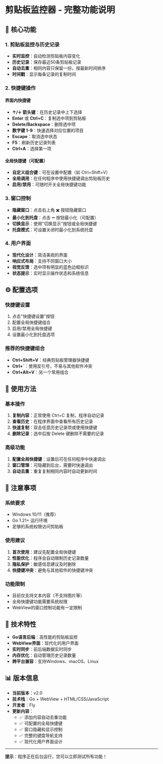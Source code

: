 # 剪贴板监控器 - 完整功能说明

## 🎯 核心功能

### 1. 剪贴板监控与历史记录
- **实时监控**：自动检测剪贴板内容变化
- **历史记录**：保存最近50条剪贴板记录
- **自动去重**：相同内容只保留一份，按最新时间排序
- **时间戳**：显示每条记录的复制时间

### 2. 快捷键操作
#### 界面内快捷键
- **↑/↓ 箭头键**：在历史记录中上下选择
- **Enter** 或 **Ctrl+C**：复制选中项到剪贴板
- **Delete/Backspace**：删除选中项
- **数字键 1-9**：快速选择对应位置的项目
- **Escape**：取消选中状态
- **F5**：刷新历史记录列表
- **Ctrl+A**：选择第一项

#### 全局快捷键（可配置）
- **自定义组合键**：可在设置中配置（如 Ctrl+Shift+V）
- **全局调用**：在任何程序中使用快捷键调出剪贴板历史
- **启用/禁用**：可随时开关全局快捷键功能

### 3. 窗口控制
- **隐藏窗口**：点击右上角 ✖️ 按钮隐藏窗口
- **最小化到托盘**：点击 ➖ 按钮最小化（可配置）
- **切换显示**：使用"切换显示"按钮或全局快捷键
- **托盘模式**：可设置关闭时最小化到系统托盘

### 4. 用户界面
- **现代化设计**：简洁美观的界面
- **响应式布局**：支持不同窗口大小
- **视觉反馈**：选中项有明显的蓝色边框标识
- **状态提示**：实时显示操作状态和系统信息

## ⚙️ 配置选项

### 快捷键设置
1. 点击"快捷键设置"按钮
2. 配置全局快捷键组合
3. 启用/禁用全局快捷键
4. 设置最小化到托盘选项

### 推荐的快捷键组合
- **Ctrl+Shift+V**：经典剪贴板管理器快捷键
- **Ctrl+`**：使用反引号，不易与其他软件冲突
- **Ctrl+Alt+V**：另一个常用组合

## 🚀 使用方法

### 基本操作
1. **复制内容**：正常使用 Ctrl+C 复制，程序自动记录
2. **查看历史**：在程序界面中查看所有历史记录
3. **快速复制**：双击任意历史记录项或使用快捷键
4. **删除记录**：选中后按 Delete 键删除不需要的记录

### 高级功能
1. **配置全局快捷键**：设置后可在任何程序中快速调出
2. **窗口管理**：可隐藏到后台，需要时快速调出
3. **自动去重**：重复复制相同内容时自动更新时间

## 📝 注意事项

### 系统要求
- Windows 10/11（推荐）
- Go 1.21+ 运行环境
- 足够的系统权限访问剪贴板

### 使用建议
1. **首次使用**：建议先配置全局快捷键
2. **性能优化**：程序会自动限制历史记录数量
3. **隐私保护**：敏感信息建议及时删除
4. **快捷键冲突**：避免与其他软件的快捷键冲突

### 功能限制
- 目前仅支持文本内容（不支持图片等）
- 全局快捷键功能需要系统权限
- WebView的窗口控制功能有一定限制

## 🔧 技术特性

- **Go语言后端**：高性能的剪贴板监控
- **WebView界面**：现代化的用户界面
- **实时同步**：前后端数据实时同步
- **内存优化**：自动管理历史记录数量
- **跨平台兼容**：支持Windows、macOS、Linux

## 📊 版本信息

- **当前版本**：v2.0
- **技术栈**：Go + WebView + HTML/CSS/JavaScript
- **开发者**：Fly
- **更新内容**：
  - ✅ 添加内容自动去重功能
  - ✅ 可配置的全局快捷键
  - ✅ 窗口隐藏和显示控制
  - ✅ 完整的键盘导航支持
  - ✅ 现代化用户界面设计

---

**提示**：程序正在后台运行，您可以立即测试所有功能！
